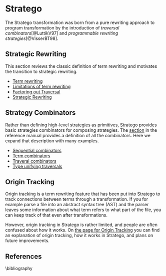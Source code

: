 # Stratego

The Stratego transformation was born from a pure rewriting approach to program transformation by the introduction of _traversal combinators_[@LuttikV97] and _programmable rewriting strategies_[@VisserBT98].

## Strategic Rewriting

This section reviews the classic definition of term rewriting and motivates the transition to strategic rewriting.

- [Term rewriting](strategic-rewriting/term-rewriting.md)
- [Limitations of term rewriting](strategic-rewriting/limitations-of-rewriting.md)
- [Factoring out Traversal](strategic-rewriting/traversal-with-rules.md)
- [Strategic Rewriting](strategic-rewriting/strategic-rewriting.md)

## Strategy Combinators

Rather than defining high-level strategies as primitives, Stratego provides basic strategies combinators for composing strategies.
The [section](../../references/stratego/strategy-combinators.md) in the reference manual provides a definition of all the combinators.
Here we expand that description with many examples.

- [Sequential combinators](strategy-combinators/sequential.md)
- [Term combinators](strategy-combinators/term.md)
- [Traveral combinators](strategy-combinators/traversal.md)
- [Type unifying traversals](strategy-combinators/type-unifying.md)

## Origin Tracking

Origin tracking is a term rewriting feature that has been put into Stratego to track connections between terms through a transformation. If you for example parse a file into an abstract syntax tree (AST) and the parser leaves some information about what term refers to what part of the file, you can keep track of that even after transformations.

However, origin tracking in Stratego is rather limited, and people are often confused about how it works. On [the page for Origin Tracking](origin-tracking.md) you can find an explanation of origin tracking, how it works in Stratego, and plans on future improvements. 

## References

\bibliography
